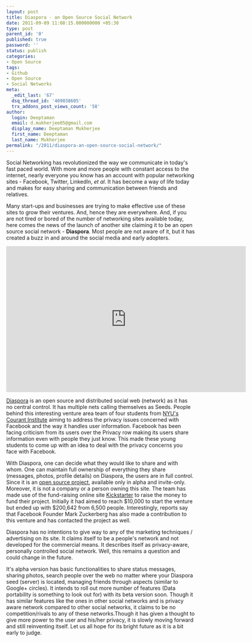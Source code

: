 ```yaml
---
layout: post
title: Diaspora - an Open Source Social Network
date: 2011-09-09 11:08:15.000000000 +05:30
type: post
parent_id: '0'
published: true
password: ''
status: publish
categories:
- Open Source
tags:
- Github
- Open Source
- Social Networks
meta:
  _edit_last: '67'
  dsq_thread_id: '409038605'
  trx_addons_post_views_count: '58'
author:
  login: Deeptaman
  email: d.mukherjee05@gmail.com
  display_name: Deeptaman Mukherjee
  first_name: Deeptaman
  last_name: Mukherjee
permalink: "/2011/diaspora-an-open-source-social-network/"
---
```

<p>Social Networking has revolutionized the way we communicate in today's fast paced world. With more and more people with constant access to the internet, nearly everyone you know has an account with popular networking sites - Facebook, Twitter, LinkedIn, <em>et al</em>. It has become a way of life today and makes for easy sharing and communication between friends and relatives. </p>
<p>Many start-ups and businesses are trying to make effective use of these sites to grow their ventures. And, hence they are everywhere. And, if you are not tired or bored of the number of networking sites available today, here comes the news of the launch of another site claiming it to be an open source social network - <strong>Diaspora</strong>. Most people are not aware of it, but it has created a buzz in and around the social media and early adopters.</p>

<p><iframe width="640" height="390" src="http://www.youtube.com/embed/qRTzRAtDujU?hd=1" frameborder="0" allowfullscreen></iframe></p>
<p><a href="https://joindiaspora.com/">Diaspora</a> is an open source and distributed social web (network) as it has no central control. It has multiple nets calling themselves as Seeds. People behind this interesting venture area team of four students from <a href="http://cims.nyu.edu/">NYU's Courant Institute</a> aiming to address the privacy issues concerned with Facebook and the way it handles user information. Facebook has been facing criticism from its users over the Privacy row making its users share information even with people they just know. This made these young students to come up with an idea to deal with the privacy concerns you face with Facebook. </p>
<p>With Diaspora, one can decide what they would like to share and with whom. One can maintain full ownership of everything they share (messages, photos, profile details) on Diaspora, the users are in full control. Since it is an <a href="https://github.com/diaspora/diaspora">open source project</a>, available only in alpha and invite-only. Moreover, it is not a company or a person owning this site. The team has made use of the fund-raising online site <a href="http://www.kickstarter.com/projects/196017994/diaspora-the-personally-controlled-do-it-all-distr">Kickstarter</a> to raise the money to fund their project. Initially it had aimed to reach $10,000 to start the venture but ended up with $200,642 from 6,500 people. Interestingly, reports say that Facebook Founder Mark Zuckerberg has also made a contribution to this venture and has contacted the project as well.</p>
<p>Diaspora has no intentions to give way to any of the marketing techniques / advertising on its site. It claims itself to be a people's network and not developed for the commercial means. It describes itself as privacy-aware, personally controlled social network. Well, this remains a question and could change in the future. </p>
<p>It's alpha version has basic functionalities to share status messages, sharing photos, search people over the web no matter where your Diaspora seed (server) is located, managing friends through aspects (similar to Google+ circles). It intends to roll out more number of features (Data portability is something to look out for) with its beta version soon. Though it has similar features like the ones in other social networks and is privacy aware network compared to other social networks, it claims to be no competition/rivals to any of these networks.Though it has given a thought to give more power to the user and his/her privacy, it is slowly moving forward and still reinventing itself. Let us all hope for its bright future as it is a bit early to judge.</p>
